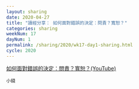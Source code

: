 ```yaml
---
layout: sharing
date: 2020-04-27
title: "讀經分享： 如何面對錯誤的決定：問責？寬恕？"
categories: sharing
weekNum: 17
dayNum: 1
permalink: /sharing/2020/wk17-day1-sharing.html
cycle: 2020
---
```


[如何面對錯誤的決定：問責？寬恕？(YouTube)](https://youtu.be/OF7u9-u0V0I)

`小錢`
